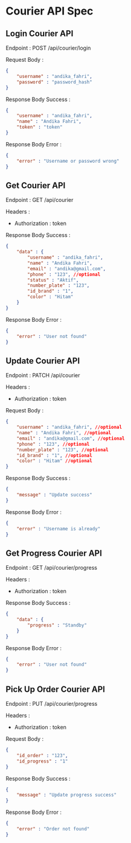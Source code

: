# Courier API Spec

## Login Courier API

Endpoint : POST /api/courier/login

Request Body :
```json
{
	"username" : "andika_fahri",
	"password" : "password_hash"
}
```

Response Body Success :
```json
{
	"username" : "andika_fahri",
	"name" : "Andika Fahri",
	"token" : "token"
}
```

Response Body Error :
```json
{
	"error" : "Username or password wrong"
}
```

## Get Courier API

Endpoint : GET /api/courier

Headers :
- Authorization : token

Response Body Success :
```json
{
	"data" : {
		"username" : "andika_fahri",
		"name" : "Andika Fahri",
		"email" : "andika@gmail.com",
		"phone" : "123", //optional
		"status" : "Aktif",
		"number_plate" : "123",
		"id_brand" : "1",
		"color" : "Hitam"
	}
}
```

Response Body Error :
```json
{
	"error" : "User not found"
}
```

## Update Courier API

Endpoint : PATCH /api/courier

Headers :
- Authorization : token

Request Body :
```json
{
	"username" : "andika_fahri", //optional
	"name" : "Andika Fahri", //optional
	"email" : "andika@gmail.com", //optional
	"phone" : "123", //optional
	"number_plate" : "123", //optional
	"id_brand" : "1", //optional
	"color" : "Hitam" //optional
}
```

Response Body Success :
```json
{
	"message" : "Update success"
}
```

Response Body Error :
```json
{
	"error" : "Username is already"
}
```

## Get Progress Courier API

Endpoint : GET /api/courier/progress

Headers :
- Authorization : token

Response Body Success :
```json
{
	"data" : {
		"progress" : "Standby"
	}
}
```

Response Body Error :
```json
{
	"error" : "User not found"
}
```

<!-- OPERATION -->
<!-- PERLU REVISI -->
## Pick Up Order Courier API

Endpoint : PUT /api/courier/progress

Headers :
- Authorization : token

Request Body :
```json
{
	"id_order" : "123",
	"id_progress" : "1"
}
```

Response Body Success :
```json
{
	"message" : "Update progress success"
}
```

Response Body Error :
```json
{
	"error" : "Order not found"
}
```
